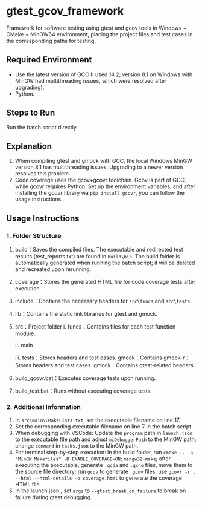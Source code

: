 # gtest_gcov_framework

Framework for software testing using gtest and gcov tools in Windows + CMake + MinGW64 environment, placing the project files and test cases in the corresponding paths for testing.

## Required Environment

- Use the latest version of GCC (I used 14.2; version 8.1 on Windows with MinGW had multithreading issues, which were resolved after upgrading).
- Python.

## Steps to Run

Run the batch script directly.

## Explanation

1. When compiling gtest and gmock with GCC, the local Windows MinGW version 8.1 has multithreading issues. Upgrading to a newer version resolves this problem.
2. Code coverage uses the gcov+gcovr toolchain. Gcov is part of GCC, while gcovr requires Python. Set up the environment variables, and after installing the gcovr library via `pip install gcovr`, you can follow the usage instructions. 


## Usage Instructions

### 1. Folder Structure

 1. build：Saves the compiled files. The executable and redirected test results (test_reports.txt) are found in `build\bin`. The build folder is automatically generated when running the batch script; it will be deleted and recreated upon rerunning.

 2. coverage：Stores the generated HTML file for code coverage tests after execution.

 3. include：Contains the necessary headers for `src\funcs` and `src\tests`.

 4. lib：Contains the static link libraries for gtest and gmock.

 5. src：Project folder
    i. funcs：Contains files for each test function module.

    ii. main 

    iii. tests：Stores headers and test cases.
    	gmock：Contains gmock-r：Stores headers and test cases.
    	gmock：Contains gtest-related headers.
    
 6. build_gcovr.bat：Executes coverage tests upon running.

 7. build_test.bat：Runs without executing coverage tests.

### 2. Additional Information

1. In `src\main\CMakeLists.txt`, set the executable filename on line 17.
2. Set the corresponding executable filename on line 7 in the batch script.
3. When debugging with VSCode: Update the `program` path in `launch.json` to the executable file path and adjust `miDebuggerPath` to the MinGW path; change `command` in `tasks.json` to the MinGW path.
4. For terminal step-by-step execution: In the build folder, run `cmake .. -G "MinGW Makefiles" -D ENABLE_COVERAGE=ON`; `mingw32-make`; after executing the executable, generate `.gcda` and `.gcno` files, move them to the source file directory; run `gcov` to generate `.gcov` files; use `gcovr -r . --html --html-details -o coverage.html` to generate the coverage HTML file.
5. In the launch.json , set `args` to `--gtest_break_on_failure` to break on failure during gtest debugging.
